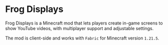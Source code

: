 # Frog Displays
Frog Displays is a Minecraft mod that lets players create in-game screens to show YouTube videos, with multiplayer support and adjustable settings.

The mod is client-side and works with `Fabric` for Minecraft version `1.21.5`.
